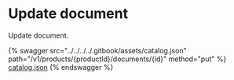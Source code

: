 # Update document

Update document.

{% swagger src="../../../../.gitbook/assets/catalog.json" path="/v1/products/{productId}/documents/{id}" method="put" %}
[catalog.json](../../../../.gitbook/assets/catalog.json)
{% endswagger %}
